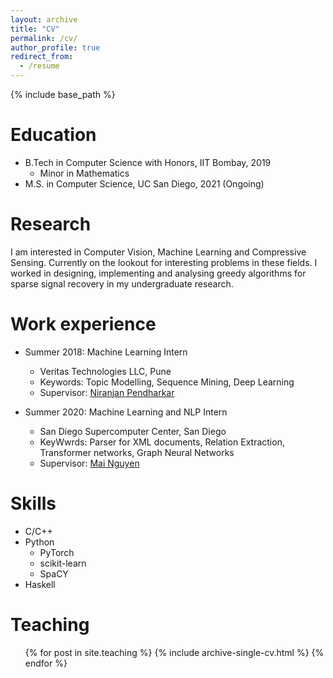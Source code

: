 ```yaml
---
layout: archive
title: "CV"
permalink: /cv/
author_profile: true
redirect_from:
  - /resume
---
```


{% include base_path %}

Education
======
* B.Tech in Computer Science with Honors, IIT Bombay, 2019
  * Minor in Mathematics
* M.S. in Computer Science, UC San Diego, 2021 (Ongoing)


Research
======
I am interested in Computer Vision, Machine Learning and Compressive Sensing. Currently on the lookout for interesting problems in these fields.
I worked in designing, implementing and analysing greedy algorithms for sparse signal recovery in my undergraduate research. 

Work experience
======
* Summer 2018: Machine Learning Intern
  * Veritas Technologies LLC, Pune
  * Keywords: Topic Modelling, Sequence Mining, Deep Learning
  * Supervisor: [Niranjan Pendharkar](https://www.linkedin.com/in/niranjan-pendharkar-065757/)

* Summer 2020: Machine Learning and NLP Intern
  * San Diego Supercomputer Center, San Diego
  * KeyWwrds: Parser for XML documents, Relation Extraction, Transformer networks, Graph Neural Networks
  * Supervisor: [Mai Nguyen](https://www.sdsc.edu/research/researcher_spotlight/nguyen_mai.html)
  
Skills
======
* C/C++
* Python
  * PyTorch
  * scikit-learn
  * SpaCY
* Haskell

  
Teaching
======
  <ul>{% for post in site.teaching %}
    {% include archive-single-cv.html %}
  {% endfor %}</ul>
  
